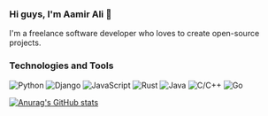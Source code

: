 ### Hi guys, I'm Aamir Ali 👋

I'm a freelance software developer who loves to create open-source projects.

### Technologies and Tools

![Python](https://img.shields.io/badge/-Python-3776AB?style=flat-square&logo=python&logoColor=white)
![Django](https://img.shields.io/badge/-Django-092E20?style=flat-square&logo=django&logoColor=white)
![JavaScript](https://img.shields.io/badge/-JavaScript-F7DF1E?style=flat-square&logo=javascript&logoColor=black)
![Rust](https://img.shields.io/badge/-Rust-61DAFB?style=flat-square&logo=rust&logoColor=black)
![Java](https://img.shields.io/badge/-Java-F05032?style=flat-square&logo=java&logoColor=white)
![C/C++](https://img.shields.io/badge/-C/C++-F05032?style=flat-square&logo=C/C++&logoColor=white)
![Go](https://img.shields.io/badge/-Go-F05032?style=flat-square&logo=go&logoColor=white)


[![Anurag's GitHub stats](https://github-readme-stats.vercel.app/api?username=aamirali-dev&show_icons=true&theme=radical)](https://github.com/anuraghazra/github-readme-stats)

